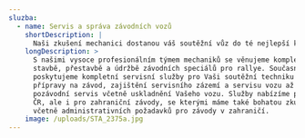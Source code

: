 ```yaml
---
sluzba:
  - name: Servis a správa závodních vozů
    shortDescription: |
      Naši zkušení mechanici dostanou váš soutěžní vůz do té nejlepší kondice
    longDescription: >
      S našimi vysoce profesionálním týmem mechaniků se věnujeme kompletní
      stavbě, přestavbě a údržbě závodních speciálů pro rallye. Současně
      poskytujeme kompletní servisní služby pro Vaši soutěžní techniku od
      přípravy na závod, zajištění servisního zázemí a servisu vozu až po
      pozávodní servis včetně uskladnění Vašeho vozu. Služby nabízíme pro území
      ČR, ale i pro zahraniční závody, se kterými máme také bohatou zkušenost
      včetně administrativních požadavků pro závody v zahraničí.
    image: /uploads/STA_2375a.jpg
---
```


